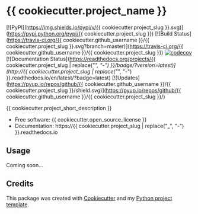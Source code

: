 # {{ cookiecutter.project_name }}

[![PyPI](https://img.shields.io/pypi/v/{{ cookiecutter.project_slug }}.svg)](https://pypi.python.org/pypi/{{ cookiecutter.project_slug }})
[![Build Status](https://travis-ci.org/{{ cookiecutter.github_username }}/{{ cookiecutter.project_slug }}.svg?branch=master)](https://travis-ci.org/{{ cookiecutter.github_username }}/{{ cookiecutter.project_slug }})
[![codecov](https://codecov.io/gh/fhightower/onemillion/branch/master/graph/badge.svg)](https://codecov.io/gh/fhightower/onemillion)
[![Documentation Status](https://readthedocs.org/projects/{{ cookiecutter.project_slug | replace("_", "-") }}/badge/?version=latest)](http://{{ cookiecutter.project_slug | replace("_", "-") }}.readthedocs.io/en/latest/?badge=latest)
[![Updates](https://pyup.io/repos/github/{{ cookiecutter.github_username }}/{{ cookiecutter.project_slug }}/shield.svg)](https://pyup.io/repos/github/{{ cookiecutter.github_username }}/{{ cookiecutter.project_slug }}/)

{{ cookiecutter.project_short_description }}

* Free software: {{ cookiecutter.open_source_license }}
* Documentation: https://{{ cookiecutter.project_slug | replace("_", "-") }}.readthedocs.io

## Usage

Coming soon...

## Credits

This package was created with [Cookiecutter](https://github.com/audreyr/cookiecutter) and my [Python project template](https://github.com/fhightower/python-project-template).
